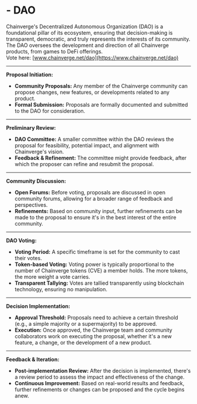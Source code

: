 # - DAO

Chainverge's Decentralized Autonomous Organization (DAO) is a foundational pillar of its ecosystem, ensuring that decision-making is transparent, democratic, and truly represents the interests of its community. The DAO oversees the development and direction of all Chainverge products, from games to DeFi offerings.\
Vote here: [www.chainverge.net/dao](https://www.chainverge.net/dao)

***

**Proposal Initiation:**

* **Community Proposals:** Any member of the Chainverge community can propose changes, new features, or developments related to any product.
* **Formal Submission:** Proposals are formally documented and submitted to the DAO for consideration.

***

**Preliminary Review:**

* **DAO Committee:** A smaller committee within the DAO reviews the proposal for feasibility, potential impact, and alignment with Chainverge's vision.
* **Feedback & Refinement:** The committee might provide feedback, after which the proposer can refine and resubmit the proposal.

***

**Community Discussion:**

* **Open Forums:** Before voting, proposals are discussed in open community forums, allowing for a broader range of feedback and perspectives.
* **Refinements:** Based on community input, further refinements can be made to the proposal to ensure it's in the best interest of the entire community.

***

**DAO Voting:**

* **Voting Period:** A specific timeframe is set for the community to cast their votes.
* **Token-based Voting:** Voting power is typically proportional to the number of Chainverge tokens (CVE) a member holds. The more tokens, the more weight a vote carries.
* **Transparent Tallying:** Votes are tallied transparently using blockchain technology, ensuring no manipulation.

***

**Decision Implementation:**

* **Approval Threshold:** Proposals need to achieve a certain threshold (e.g., a simple majority or a supermajority) to be approved.
* **Execution:** Once approved, the Chainverge team and community collaborators work on executing the proposal, whether it's a new feature, a change, or the development of a new product.

***

**Feedback & Iteration:**

* **Post-implementation Review:** After the decision is implemented, there's a review period to assess the impact and effectiveness of the change.
* **Continuous Improvement:** Based on real-world results and feedback, further refinements or changes can be proposed and the cycle begins anew.



